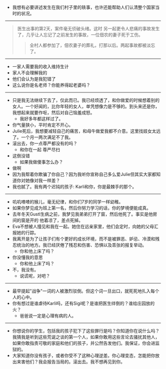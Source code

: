 - 我想有必要讲述发生在我们村子里的轶事，也许还能帮助人们认清整个国家当时的状况。
---
>医生出事的第2天，案件毫无侦破头绪。这时 另一起更令人悲痛的事故发生了，几乎让人忘记了之前发生的事故，一位佃农的妻子死于工伤。
>>全村人都参加了，佃农妻子的葬礼，打那以后。两起事故都被淡忘了。
---
- 一家人需要我的收入维持生计
- 家人不会理解我的
- 他们会认为是我犯错了
- 这么说你是名老师？你能养得起老婆吗？
---
- 只是我无法继续下去了，仅此而已。我已经烦透了，和你做爱的时候想着别的女人。一个好闻的，比你年轻的女人，单凭想像力是不够的。到头来还是你，我想起来就要作呕，然后对自己恼羞成怒。
  - 我好多年都这样过了。
- 你气量狭小，平时肯定不开心。
- Julie死后，我想要减轻自己的痛苦，和母牛做爱我都不介意。这里找妓女太远了。一个月一两次满足不了我。
- 滚出去，你一点尊严都没有的吗？
  - 和你在一起 尊严尽扫
- 这倒没错
  - 如果我做傻事怎么办？
- 做啊
- 因为我帮着你欺骗了你自己？因为我听你宣称自己多么爱Julie但其实大家都知道你对她像对我一样差？
- 我也腻了。我有两个迟钝的孩子: Karli和你，你是最棘手的那个。
---
- 叽叽喳喳的猴儿，毫无纪律，和你们7岁的同学一样幼稚。
- 如果你梦见成为班上第一名，然后你努力学习的话，你的梦境便能成真。
- 去年冬天Gustl生病之前，我梦见我弟弟打开了窗，然后他死了。事实是他房间的窗是开的 他着凉了，差点死掉。
- Eva不想被人撞见和我在一起。她住在远亲家里，他们会定时，向她的父母汇报她的行踪。
- 我离开是为了让孩子们有个更好的成长环境，而不是被罪恶、妒忌、冷漠和残忍统治的地方。我已经厌倦了残忍和伤害、恐惧以及乖张的报复举动。
  - 你和他上床了吗？
- 你没懂我的意思
  - 你和他上床了吗？
- 不，我没有。
  - 说谎呢，对吧？
---
- 最早提起"战争"一词的人被激烈驳倒。但这个词一旦出口，就死死地扎入每个人的心中。
- 你有想过是谁虐待Karli吗，还有Sigi呢？是谁把医生绊倒的？谁给庄园放的火？
  - 爸爸说一定是心理有病的人。
---
- 你想说你的学生，包括我的孩子犯下了这些罪行是吗？你知道你在说什么吗？我猜我是听到这些荒诞之谈的第一个人，如果你敢用这些言论去骚扰其他人，如果你敢指责可敬的家庭和他们的孩子，并公然告发他们。我保证，你会进监狱的。
- 大家知道你没有孩子，或者你受不了这种心理逆差。你心理变态，怎能把你放出来害他们？我会报告当局的。滚出去。我不想再见到你。